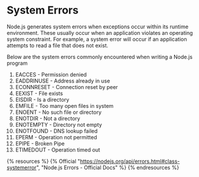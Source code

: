 # System Errors

Node.js generates system errors when exceptions occur within its runtime environment. These usually occur when an application violates an operating system constraint. 
For example, a system error will occur if an application attempts to read a file that does not exist.

Below are the system errors commonly encountered when writing a Node.js program

1. EACCES - Permission denied
2. EADDRINUSE - Address already in use
3. ECONNRESET - Connection reset by peer
4. EEXIST - File exists
5. EISDIR - Is a directory
6. EMFILE - Too many open files in system
7. ENOENT - No such file or directory
8. ENOTDIR - Not a directory
9. ENOTEMPTY - Directory not empty
10. ENOTFOUND - DNS lookup failed
11. EPERM - Operation not permitted
12. EPIPE - Broken Pipe
13. ETIMEDOUT - Operation timed out


{% resources %}
  {% Official "https://nodejs.org/api/errors.html#class-systemerror", "Node.js Errors - Official Docs" %}
{% endresources %}
